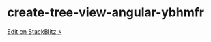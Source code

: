 # create-tree-view-angular-ybhmfr

[Edit on StackBlitz ⚡️](https://stackblitz.com/edit/create-tree-view-angular-ybhmfr)